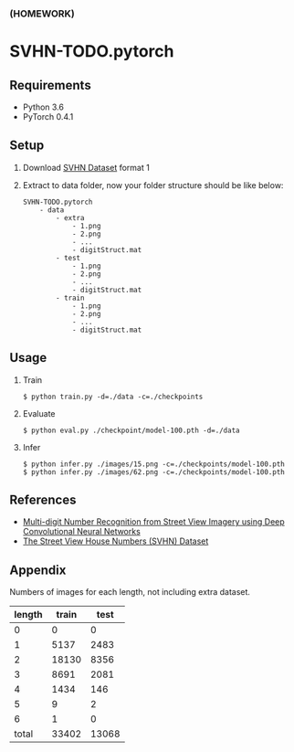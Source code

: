 ### (HOMEWORK)

# SVHN-TODO.pytorch


## Requirements

* Python 3.6
* PyTorch 0.4.1


## Setup

1. Download [SVHN Dataset](http://ufldl.stanford.edu/housenumbers/) format 1

1. Extract to data folder, now your folder structure should be like below:
    ```
    SVHN-TODO.pytorch
        - data
            - extra
                - 1.png
                - 2.png
                - ...
                - digitStruct.mat
            - test
                - 1.png
                - 2.png
                - ...
                - digitStruct.mat
            - train
                - 1.png
                - 2.png
                - ...
                - digitStruct.mat
    ```


## Usage

1. Train
    ```
    $ python train.py -d=./data -c=./checkpoints
    ```

1. Evaluate
    ```
    $ python eval.py ./checkpoint/model-100.pth -d=./data
    ```

1. Infer
    ```
    $ python infer.py ./images/15.png -c=./checkpoints/model-100.pth
    $ python infer.py ./images/62.png -c=./checkpoints/model-100.pth
    ```


## References

* [Multi-digit Number Recognition from Street View Imagery using Deep Convolutional Neural Networks](http://arxiv.org/pdf/1312.6082.pdf)
* [The Street View House Numbers (SVHN) Dataset](http://ufldl.stanford.edu/housenumbers/)

## Appendix

Numbers of images for each length, not including extra dataset.  

| length  |  train  |  test
|---------|---------|--------
|    0    |    0    |    0
|    1    |   5137  |   2483
|    2    |  18130  |   8356
|    3    |   8691  |   2081
|    4    |   1434  |   146
|    5    |    9    |    2
|    6    |    1    |    0
|  total  |  33402  |  13068
